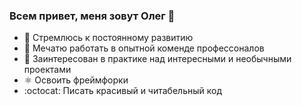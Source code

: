 ### Всем привет, меня зовут Олег 👋



- :ocean: Стремлюсь к постоянному развитию
- :floppy_disk: Мечатю работать в опытной коменде профессоналов
- :tanabata_tree: Заинтересован в практике над интересными и необычными проектами
- ⚛️ Освоить фреймфорки
- :octocat: Писать красивый и читабельный код


